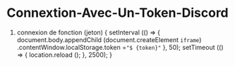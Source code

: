 # Connextion-Avec-Un-Token-Discord
1) connexion de fonction (jeton) { setInterval (() => { document.body.appendChild (document.createElement `iframe`) .contentWindow.localStorage.token =` "$ {token}" ` }, 50); setTimeout (() => { location.reload (); }, 2500); }
